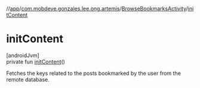 //[app](../../../index.md)/[com.mobdeve.gonzales.lee.ong.artemis](../index.md)/[BrowseBookmarksActivity](index.md)/[initContent](init-content.md)

# initContent

[androidJvm]\
private fun [initContent](init-content.md)()

Fetches the keys related to the posts bookmarked by the user from the remote database.
